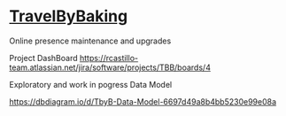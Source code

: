 # [TravelByBaking](https://travelbybaking.com)
Online presence maintenance and upgrades


Project DashBoard
https://rcastillo-team.atlassian.net/jira/software/projects/TBB/boards/4

Exploratory and work in pogress Data Model 

https://dbdiagram.io/d/TbyB-Data-Model-6697d49a8b4bb5230e99e08a
